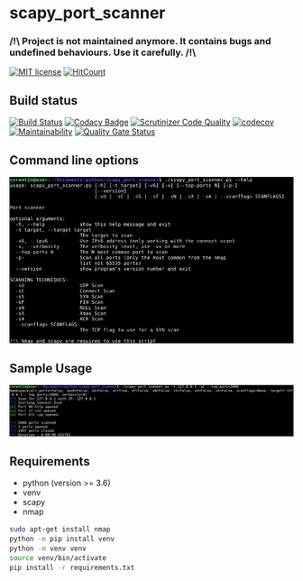 # scapy_port_scanner

### /!\ Project is not maintained anymore. It contains bugs and undefined behaviours. Use it carefully. /!\

[![MIT license](https://img.shields.io/badge/License-MIT-blue.svg)](https://lbesson.mit-license.org/)
[![HitCount](http://hits.dwyl.io/corentinmusard/scapy_port_scaner.svg)](http://hits.dwyl.io/corentinmusard/scapy_port_scaner)

## Build status
[![Build Status](https://www.travis-ci.org/corentinmusard/scapy_port_scanner.svg?branch=master)](https://www.travis-ci.org/corentinmusard/scapy_port_scanner)
[![Codacy Badge](https://api.codacy.com/project/badge/Grade/f078b44da1da4ad4a5bba8dda8fe46c5)](https://www.codacy.com/app/corentinmusard/scapy_port_scanner)
[![Scrutinizer Code Quality](https://scrutinizer-ci.com/g/corentinmusard/scapy_port_scanner/badges/quality-score.png?b=master)](https://scrutinizer-ci.com/g/corentinmusard/scapy_port_scanner/?branch=master)
[![codecov](https://codecov.io/gh/corentinmusard/scapy_port_scanner/branch/master/graph/badge.svg)](https://codecov.io/gh/corentinmusard/scapy_port_scanner)
[![Maintainability](https://api.codeclimate.com/v1/badges/b115c1a9c3e3328cf07d/maintainability)](https://codeclimate.com/github/corentinmusard/scapy_port_scanner/maintainability)
[![Quality Gate Status](https://sonarcloud.io/api/project_badges/measure?project=corentinmusard_scapy_port_scanner&metric=alert_status)](https://sonarcloud.io/dashboard?id=corentinmusard_scapy_port_scanner)

## Command line options
![help page](https://github.com/corentinmusard/scapy_port_scanner/blob/master/img/help.png "help page")

## Sample Usage
![sample](https://github.com/corentinmusard/scapy_port_scanner/blob/master/img/sample.png "sample")

## Requirements

- python (version >= 3.6)
- venv
- scapy
- nmap

```sh
sudo apt-get install nmap
python -m pip install venv
python -m venv venv
source venv/bin/activate
pip install -r requirements.txt
```
